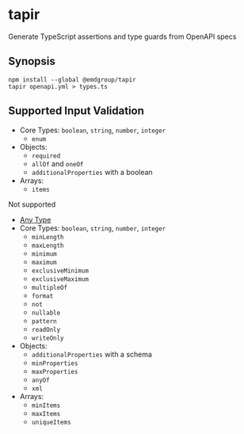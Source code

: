 # tapir

Generate TypeScript assertions and type guards from OpenAPI specs

## Synopsis

```
npm install --global @emdgroup/tapir
tapir openapi.yml > types.ts
```

## Supported Input Validation

* Core Types: `boolean`, `string`, `number`, `integer`
    * `enum`
* Objects:
    * `required`
    * `allOf` and `oneOf`
    * `additionalProperties` with a boolean
* Arrays:
    * `items`

Not supported

* [Any Type](https://swagger.io/docs/specification/data-models/data-types/#any)
* Core Types: `boolean`, `string`, `number`, `integer`
    * `minLength`
    * `maxLength`
    * `minimum`
    * `maximum`
    * `exclusiveMinimum`
    * `exclusiveMaximum`
    * `multipleOf`
    * `format`
    * `not`
    * `nullable`
    * `pattern`
    * `readOnly`
    * `writeOnly`
* Objects:
    * `additionalProperties` with a schema
    * `minProperties`
    * `maxProperties`
    * `anyOf`
    * `xml`
* Arrays:
    * `minItems`
    * `maxItems`
    * `uniqueItems`
